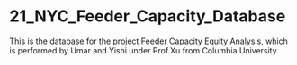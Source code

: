 # 21_NYC_Feeder_Capacity_Database

This is the database for the project Feeder Capacity Equity Analysis, which is performed by Umar and Yishi under Prof.Xu from Columbia University.
